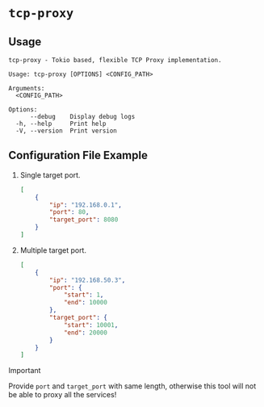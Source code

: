 # `tcp-proxy`

## Usage

```
tcp-proxy - Tokio based, flexible TCP Proxy implementation.

Usage: tcp-proxy [OPTIONS] <CONFIG_PATH>

Arguments:
  <CONFIG_PATH>

Options:
      --debug    Display debug logs
  -h, --help     Print help
  -V, --version  Print version
```

## Configuration File Example

1. Single target port.

    ```json
    [
        {
            "ip": "192.168.0.1",
            "port": 80,
            "target_port": 8080
        }
    ]
    ```

2. Multiple target port.

    ```json
    [
        {
            "ip": "192.168.50.3",
            "port": {
                "start": 1,
                "end": 10000
            },
            "target_port": {
                "start": 10001,
                "end": 20000
            }
        }
    ]
    ```

> [!IMPORTANT]
>
> Provide `port` and `target_port` with same length, otherwise this tool will not be able to proxy all the services!
